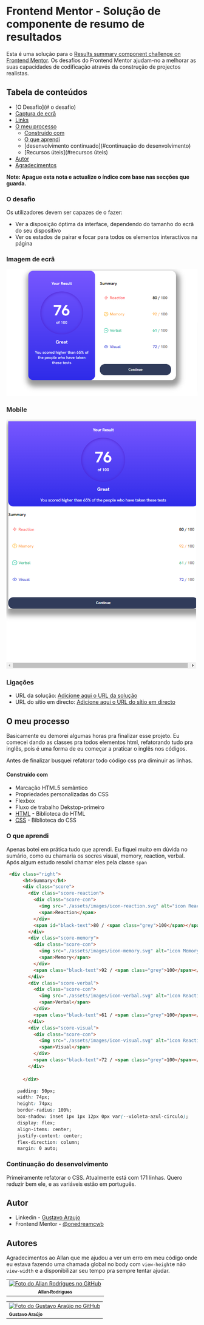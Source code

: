 # Frontend Mentor - Solução de componente de resumo de resultados

Esta é uma solução para o [Results summary component challenge on Frontend Mentor](https://www.frontendmentor.io/challenges/results-summary-component-CE_K6s0maV). Os desafios do Frontend Mentor ajudam-no a melhorar as suas capacidades de codificação através da construção de projectos realistas. 

## Tabela de conteúdos

  - [O Desafio](# o desafio)
  - [Captura de ecrã](#screenshot)
  - [Links](#links)
- [O meu processo](#my-process)
  - [Construído com](#built-with)
  - [O que aprendi](#what-i-learned)
  - [desenvolvimento continuado](#continuação do desenvolvimento)
  - [Recursos úteis](#recursos úteis)
- [Autor](#autor)
- [Agradecimentos](#acknowledgments)

**Note: Apague esta nota e actualize o índice com base nas secções que guarda.**

### O desafio

Os utilizadores devem ser capazes de o fazer:

- Ver a disposição óptima da interface, dependendo do tamanho do ecrã do seu dispositivo
- Ver os estados de pairar e focar para todos os elementos interactivos na página

### Imagem de ecrã

![](./assets/images/dekstop.png)

### Mobile

![](./assets/images/mobile.png)

### Ligações

- URL da solução: [Adicione aqui o URL da solução](https://your-solution-url.com)
- URL do sítio em directo: [Adicione aqui o URL do sítio em directo](https://your-live-site-url.com)

## O meu processo

Basicamente eu demorei algumas horas pra finalizar esse projeto. Eu comecei dando as classes pra todos elementos html, refatorando tudo pra inglês, pois é uma forma de eu começar a praticar o inglês nos códigos.

Antes de finalizar busquei refatorar todo código css pra diminuir as linhas.

#### Construído com

- Marcação HTML5 semântico
- Propriedades personalizadas do CSS
- Flexbox
- Fluxo de trabalho Dekstop-primeiro
- [HTML](https://www.w3schools.com/html/) - Biblioteca do HTML
- [CSS](https://www.w3schools.com/css/) - Biblioteca do CSS

### O que aprendi

Apenas botei em prática tudo que aprendi. Eu fiquei muito em dúvida no sumário, como eu chamaria os socres visual, memory, reaction, verbal. Após algum estudo resolvi chamar eles pela classe `span`

```html
 <div class="right">
      <h4>Summary</h4>
      <div class="score">
        <div class="score-reaction">
          <div class="score-con">
            <img src="./assets/images/icon-reaction.svg" alt="icon Reaction">
            <span>Reaction</span>
          </div>
          <span id="black-text">80 / <span class="grey">100</span></span>
        </div>
        <div class="score-memory">
          <div class="score-con">
            <img src="./assets/images/icon-memory.svg" alt="icon Memory">
            <span>Memory</span>
          </div>
          <span class="black-text">92 / <span class="grey">100</span></span>
        </div>
        <div class="score-verbal">
          <div class="score-con">
            <img src="./assets/images/icon-verbal.svg" alt="icon Reaction">
            <span>Verbal</span>
          </div>
          <span class="black-text">61 / <span class="grey">100</span></span>
        </div>
        <div class="score-visual">
          <div class="score-con">
            <img src="./assets/images/icon-visual.svg" alt="icon Reaction">
            <span>Visual</span>
          </div>
          <span class="black-text">72 / <span class="grey">100</span></span>
        </div>
        
      </div>
```
```css
    padding: 50px;
    width: 74px;
    height: 74px;
    border-radius: 100%;
    box-shadow: inset 1px 1px 12px 0px var(--violeta-azul-circulo);
    display: flex;
    align-items: center;
    justify-content: center;
    flex-direction: column;
    margin: 0 auto;
```
### Continuação do desenvolvimento

Primeiramente refatorar o CSS. Atualmente está com 171 linhas. Quero reduzir bem ele, e as variáveis estão em português.

## Autor

- Linkedin - [Gustavo Araujo](https://www.linkedin.com/in/ga20222/)
- Frontend Mentor - [@onedreamcwb](https://www.frontendmentor.io/profile/onedreamcwb)

## Autores

Agradecimentos ao Allan que me ajudou a ver um erro em meu código onde eu estava fazendo uma chamada global no body com `view-height`e não `view-width` e a disponibilizar seu tempo pra sempre tentar ajudar.


<table>
  <tr>
    <td align="center">
      <a href="https://github.com/AllanR1991">
        <img src="https://media.discordapp.net/attachments/1044972183870525540/1092124373948837958/22855740.png" width="100px;" alt="Foto do Allan Rodrigues no GitHub"/><br>
        <sub>
          <b>Allan Rodrigues</b>
        </sub>
      </a>
    </td>
  </tr>
</table>

<table>
  <tr>
    <td>
      <a href="https://github.com/onedreamcwb">
        <img src="https://media.discordapp.net/attachments/1044972183870525540/1093833106970132550/gu.jpg?width=478&height=640" width="100px;" alt="Foto do Gustavo Araújo no GitHub"/><br>
        <sub>
          <b>Gustavo Araújo</b>
        </sub>
      </a>
    </td>
  </tr>
</table>